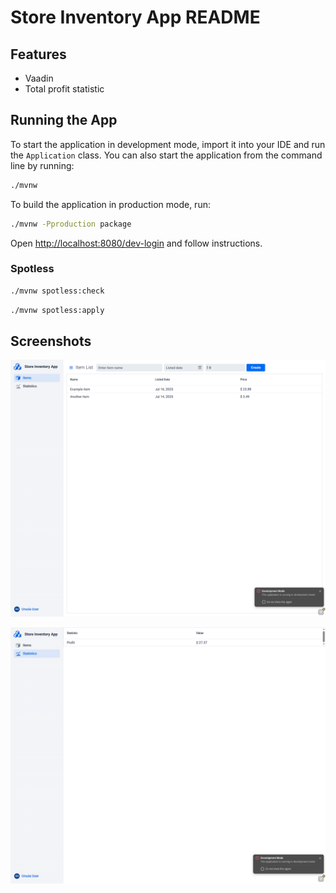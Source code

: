 # Store Inventory App README

## Features
- Vaadin
- Total profit statistic

## Running the App

To start the application in development mode, import it into your IDE and run the `Application` class. 
You can also start the application from the command line by running: 

```bash
./mvnw
```

To build the application in production mode, run:

```bash
./mvnw -Pproduction package
```

Open [http://localhost:8080/dev-login](http://localhost:8080/dev-login) and follow instructions.

### Spotless

```bash
./mvnw spotless:check
```

```bash
./mvnw spotless:apply
```

## Screenshots

![items page](docs/localhost_8080_items.png "Items")

![stats page](docs/localhost_8080_stats.png "Stats")
